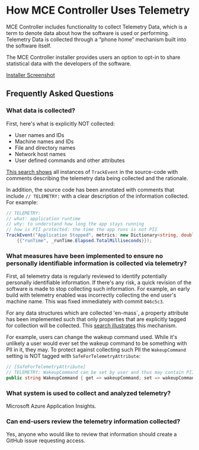 # How MCE Controller Uses Telemetry

MCE Controller includes functionality to collect Telemetry Data, which is a term to denote data about how the software is used or performing. Telemetry Data is collected through a “phone home” mechanism built into the software itself. 

The MCE Controller installer provides  users an option to opt-in to share statistical data with the developers of the software.

[Installer Screenshot](telemetry_optin.png)

## Frequently Asked Questions

### What data is collected?

First, here's what is explicitly NOT collected:

* User names and IDs
* Machine names and IDs
* File and directory names
* Network host names
* User defined commands and other attributes

[This search shows](https://github.com/tig/mcec/search?q=TrackEvent&unscoped_q=TrackEvent) all instances of `TrackEvent` in the source-code with comments describing the telemetry data being collected and the rationale.

In addition, the source code has been annotated with comments that include `// TELEMETRY:` with a clear description of the information collected. For example:

```csharp
// TELEMETRY: 
// what: application runtime
// why: to understand how long the app stays running
// how is PII protected: the time the app runs is not PII
TrackEvent("Application Stopped", metrics: new Dictionary<string, double>
    {{"runTime", _runTime.Elapsed.TotalMilliseconds}});
```

### What measures have been implemented to ensure no personally identifiable information is collected via telemetry?

First, all telemetry data is regularly reviewed to identify potentially personally identifiable information. If there's any risk, a quick revision of the software is made to stop collecting such information. For example, an early build with telemetry enabled was incorrectly collecting the end user's machine name. This was fixed immediately with commit `046c5c3`.

For any data structures which are collected 'en-mass`, a property attribute has been implemented such that only properties that are explicitly tagged for collection will be collected. This [search illustrates](https://github.com/tig/mcec/search?q=SafeForTelemetryAttribute&unscoped_q=SafeForTelemetryAttribute) this mechanism.

For example, users can change the wakeup command used. While it's unlikely a user would ever set the wakeup command to be something with PII in it, they may. To protect against collecting such PII the `WakeupCommand` setting is NOT tagged with `SafeForTelemetryAttribute`:

```csharp
// [SafeForTelemetryAttribute] 
// TELEMETRY: WakeupCommand can be set by user and thus may contain PII, so it is not collected
public string WakeupCommand { get => wakeupCommand; set => wakeupCommand = value; }
```

### What system is used to collect and analyzed telemetry?

Microsoft Azure Application Insights.

### Can end-users review the telemetry information collected?

Yes, anyone who would like to review that information should create a GitHub issue requesting access. 